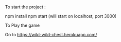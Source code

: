 To start the project : 

npm install
npm start (will start on localhost, port 3000)


To Play the game 

Go to https://wild-wild-chest.herokuapp.com/ 
